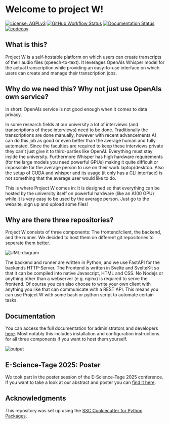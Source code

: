 # Welcome to project W!

[![License: AGPLv3](https://img.shields.io/badge/License-agplv3-yellow.svg)](https://opensource.org/license/agpl-v3)
[![GitHub Workflow Status](https://img.shields.io/github/actions/workflow/status/JulianFP/project-W/ci.yml?branch=main)](https://github.com/JulianFP/project-W/actions/workflows/ci.yml)
[![Documentation Status](https://readthedocs.org/projects/project-w/badge/?version=latest)](https://project-w.readthedocs.io/en/latest/?badge=latest)
[![codecov](https://codecov.io/gh/JulianFP/project-W/branch/main/graph/badge.svg)](https://codecov.io/gh/JulianFP/project-W)

## What is this?

Project W is a self-hostable platform on which users can create transcripts of their audio files (speech-to-text). It leverages OpenAIs Whisper model for the actual transcription while providing an easy-to-use interface on which users can create and manage their transcription jobs.

## Why do we need this? Why not just use OpenAIs own service?

In short: OpenAIs service is not good enough when it comes to data privacy.

In some research fields at our university a lot of interviews (and transcriptions of these interviews) need to be done. Traditionally the transcriptions are done manually, however with recent advancements AI can do this job as good or even better than the average human and fully automated. Since the faculties are required to keep these interviews private they can't just give it to third-parties like OpenAI. Everything must stay inside the university. Furthermore Whisper has high hardware requirements (for the large models you need powerful GPUs) making it quite difficult or impossible for the average person to use on their work laptop/desktop. Also the setup of CUDA and whisper and its usage (it only has a CLI interface) is not something that the average user would like to do.

This is where Project W comes in: It is designed so that everything can be hosted by the university itself on powerful hardware (like an A100 GPU) while it is very easy to be used by the average person. Just go to the website, sign up and upload some files!

## Why are there three repositories?

Project W consists of three components: The frontend/client, the backend, and the runner. We decided to host them on different git repositories to seperate them better.

![UML-diagram](https://github.com/JulianFP/project-W/assets/70963316/717c278c-e985-47d4-9b97-3b861dbe99ca)

The backend and runner are written in Python, and we use FastAPI for the backends HTTP-Server. The Frontend is written in Svelte and SvelteKit so that it can be compiled into native Javascript, HTML and CSS. No Nodejs or anything other than a webserver (e.g. nginx) is required to serve the frontend. Of course you can also choose to write your own client with anything you like that can communicate with a REST API. This means you can use Project W with some bash or python script to automate certain tasks.

## Documentation

You can access the full documentation for administrators and developers [here](https://project-w.readthedocs.io). Most notably this includes installation and configuration instructions for all three components if you want to host them yourself.

![output](https://github.com/JulianFP/project-W/assets/70963316/2134852b-369c-4bda-a0f4-7575753414d9)

## E-Science-Tage 2025: Poster

We took part in the poster session of the E-Science-Tage 2025 conference. If you want to take a look at our abstract and poster you can [find it here](https://doi.org/10.11588/heidok.00036417).

## Acknowledgments

This repository was set up using the [SSC Cookiecutter for Python Packages](https://github.com/ssciwr/cookiecutter-python-package).
